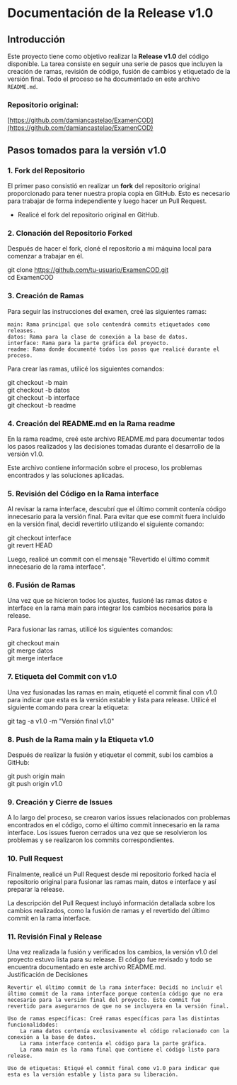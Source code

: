 # Documentación de la Release v1.0

## Introducción

Este proyecto tiene como objetivo realizar la **Release v1.0** del código disponible. La tarea consiste en seguir una serie de pasos que incluyen la creación de ramas, revisión de código, fusión de cambios y etiquetado de la versión  final. Todo el proceso se ha documentado en este archivo `README.md`.  

### Repositorio original:  
[https://github.com/damiancastelao/ExamenCOD](https://github.com/damiancastelao/ExamenCOD)  

## Pasos tomados para la versión v1.0  

### 1. **Fork del Repositorio**  
El primer paso consistió en realizar un **fork** del repositorio original proporcionado para tener nuestra propia   copia en GitHub. Esto es necesario para trabajar de forma independiente y luego hacer un Pull Request.  

- Realicé el fork del repositorio original en GitHub.  

### 2. **Clonación del Repositorio Forked**  
Después de hacer el fork, cloné el repositorio a mi máquina local para comenzar a trabajar en él.  

git clone https://github.com/tu-usuario/ExamenCOD.git  
cd ExamenCOD  

### 3. Creación de Ramas  

Para seguir las instrucciones del examen, creé las siguientes ramas:  

    main: Rama principal que solo contendrá commits etiquetados como releases.  
    datos: Rama para la clase de conexión a la base de datos.  
    interface: Rama para la parte gráfica del proyecto.  
    readme: Rama donde documenté todos los pasos que realicé durante el proceso.  

Para crear las ramas, utilicé los siguientes comandos:  

git checkout -b main  
git checkout -b datos  
git checkout -b interface  
git checkout -b readme  

### 4. Creación del README.md en la Rama readme  

En la rama readme, creé este archivo README.md para documentar todos los pasos realizados y las decisiones tomadas durante el desarrollo de la versión v1.0.  

Este archivo contiene información sobre el proceso, los problemas encontrados y las soluciones aplicadas.  

### 5. Revisión del Código en la Rama interface    

Al revisar la rama interface, descubrí que el último commit contenía código innecesario para la versión final. Para evitar que ese commit fuera incluido en la versión final, decidí revertirlo utilizando el siguiente comando:  

git checkout interface  
git revert HEAD  

Luego, realicé un commit con el mensaje "Revertido el último commit innecesario de la rama interface".  

### 6. Fusión de Ramas  

Una vez que se hicieron todos los ajustes, fusioné las ramas datos e interface en la rama main para integrar los cambios necesarios para la release.  

Para fusionar las ramas, utilicé los siguientes comandos:  

git checkout main  
git merge datos  
git merge interface  

### 7. Etiqueta del Commit con v1.0  

Una vez fusionadas las ramas en main, etiqueté el commit final con v1.0 para indicar que esta es la versión estable y lista para release. Utilicé el siguiente comando para crear la etiqueta:  

git tag -a v1.0 -m "Versión final v1.0"  

### 8. Push de la Rama main y la Etiqueta v1.0  

Después de realizar la fusión y etiquetar el commit, subí los cambios a GitHub:  

git push origin main  
git push origin v1.0  

### 9. Creación y Cierre de Issues  

A lo largo del proceso, se crearon varios issues relacionados con problemas encontrados en el código, como el último commit innecesario en la rama interface. Los issues fueron cerrados una vez que se resolvieron los problemas y se realizaron los commits correspondientes.  

### 10. Pull Request  

Finalmente, realicé un Pull Request desde mi repositorio forked hacia el repositorio original para fusionar las ramas main, datos e interface y así preparar la release.  

La descripción del Pull Request incluyó información detallada sobre los cambios realizados, como la fusión de ramas y el revertido del último commit en la rama interface.  

### 11. Revisión Final y Release  

Una vez realizada la fusión y verificados los cambios, la versión v1.0 del proyecto estuvo lista para su release. El código fue revisado y todo se encuentra documentado en este archivo README.md.  
Justificación de Decisiones  

    Revertir el último commit de la rama interface: Decidí no incluir el último commit de la rama interface porque contenía código que no era necesario para la versión final del proyecto. Este commit fue revertido para asegurarnos de que no se incluyera en la versión final.  

    Uso de ramas específicas: Creé ramas específicas para las distintas funcionalidades:  
        La rama datos contenía exclusivamente el código relacionado con la conexión a la base de datos.  
        La rama interface contenía el código para la parte gráfica.  
        La rama main es la rama final que contiene el código listo para release.  

    Uso de etiquetas: Etiqué el commit final como v1.0 para indicar que esta es la versión estable y lista para su liberación.  
